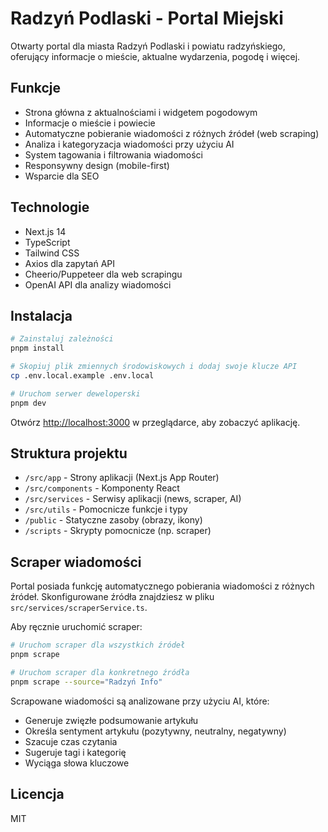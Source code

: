 # Radzyń Podlaski - Portal Miejski

Otwarty portal dla miasta Radzyń Podlaski i powiatu radzyńskiego, oferujący informacje o mieście, aktualne wydarzenia, pogodę i więcej.

## Funkcje

- Strona główna z aktualnościami i widgetem pogodowym
- Informacje o mieście i powiecie
- Automatyczne pobieranie wiadomości z różnych źródeł (web scraping)
- Analiza i kategoryzacja wiadomości przy użyciu AI
- System tagowania i filtrowania wiadomości 
- Responsywny design (mobile-first)
- Wsparcie dla SEO

## Technologie

- Next.js 14
- TypeScript
- Tailwind CSS
- Axios dla zapytań API
- Cheerio/Puppeteer dla web scrapingu
- OpenAI API dla analizy wiadomości

## Instalacja

```bash
# Zainstaluj zależności
pnpm install

# Skopiuj plik zmiennych środowiskowych i dodaj swoje klucze API
cp .env.local.example .env.local

# Uruchom serwer deweloperski
pnpm dev
```

Otwórz [http://localhost:3000](http://localhost:3000) w przeglądarce, aby zobaczyć aplikację.

## Struktura projektu

- `/src/app` - Strony aplikacji (Next.js App Router)
- `/src/components` - Komponenty React
- `/src/services` - Serwisy aplikacji (news, scraper, AI)
- `/src/utils` - Pomocnicze funkcje i typy
- `/public` - Statyczne zasoby (obrazy, ikony)
- `/scripts` - Skrypty pomocnicze (np. scraper)

## Scraper wiadomości

Portal posiada funkcję automatycznego pobierania wiadomości z różnych źródeł. Skonfigurowane źródła znajdziesz w pliku `src/services/scraperService.ts`.

Aby ręcznie uruchomić scraper:

```bash
# Uruchom scraper dla wszystkich źródeł
pnpm scrape

# Uruchom scraper dla konkretnego źródła
pnpm scrape --source="Radzyń Info"
```

Scrapowane wiadomości są analizowane przy użyciu AI, które:
- Generuje zwięzłe podsumowanie artykułu
- Określa sentyment artykułu (pozytywny, neutralny, negatywny)
- Szacuje czas czytania
- Sugeruje tagi i kategorię
- Wyciąga słowa kluczowe

## Licencja

MIT
